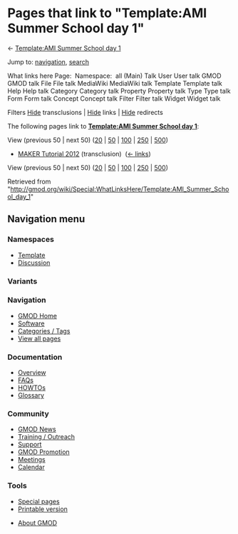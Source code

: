 <div id="mw-page-base" class="noprint">

</div>

<div id="mw-head-base" class="noprint">

</div>

<div id="content" class="mw-body" role="main">

<span id="top"></span>

<div id="mw-js-message" style="display:none;">

</div>



# <span dir="auto">Pages that link to "Template:AMI Summer School day 1"</span>

<div id="bodyContent">

<div id="contentSub">

← [Template:AMI Summer School day
1](/wiki/Template:AMI_Summer_School_day_1 "Template:AMI Summer School day 1")

</div>

<div id="jump-to-nav" class="mw-jump">

Jump to: [navigation](#mw-navigation), [search](#p-search)

</div>

<div id="mw-content-text">

What links here Page:  Namespace:  all (Main) Talk User User talk GMOD
GMOD talk File File talk MediaWiki MediaWiki talk Template Template talk
Help Help talk Category Category talk Property Property talk Type Type
talk Form Form talk Concept Concept talk Filter Filter talk Widget
Widget talk

Filters
[Hide](/mediawiki/index.php?title=Special:WhatLinksHere/Template:AMI_Summer_School_day_1&hidetrans=1 "Special:WhatLinksHere/Template:AMI Summer School day 1")
transclusions \|
[Hide](/mediawiki/index.php?title=Special:WhatLinksHere/Template:AMI_Summer_School_day_1&hidelinks=1 "Special:WhatLinksHere/Template:AMI Summer School day 1")
links \|
[Hide](/mediawiki/index.php?title=Special:WhatLinksHere/Template:AMI_Summer_School_day_1&hideredirs=1 "Special:WhatLinksHere/Template:AMI Summer School day 1")
redirects

The following pages link to **[Template:AMI Summer School day
1](/wiki/Template:AMI_Summer_School_day_1 "Template:AMI Summer School day 1")**:

View (previous 50 \| next 50)
([20](/mediawiki/index.php?title=Special:WhatLinksHere/Template:AMI_Summer_School_day_1&limit=20 "Special:WhatLinksHere/Template:AMI Summer School day 1")
\|
[50](/mediawiki/index.php?title=Special:WhatLinksHere/Template:AMI_Summer_School_day_1&limit=50 "Special:WhatLinksHere/Template:AMI Summer School day 1")
\|
[100](/mediawiki/index.php?title=Special:WhatLinksHere/Template:AMI_Summer_School_day_1&limit=100 "Special:WhatLinksHere/Template:AMI Summer School day 1")
\|
[250](/mediawiki/index.php?title=Special:WhatLinksHere/Template:AMI_Summer_School_day_1&limit=250 "Special:WhatLinksHere/Template:AMI Summer School day 1")
\|
[500](/mediawiki/index.php?title=Special:WhatLinksHere/Template:AMI_Summer_School_day_1&limit=500 "Special:WhatLinksHere/Template:AMI Summer School day 1"))

- [MAKER Tutorial 2012](/wiki/MAKER_Tutorial_2012 "MAKER Tutorial 2012")
  (transclusion) ‎ <span class="mw-whatlinkshere-tools">([←
  links](/mediawiki/index.php?title=Special:WhatLinksHere&target=MAKER+Tutorial+2012 "Special:WhatLinksHere"))</span>

View (previous 50 \| next 50)
([20](/mediawiki/index.php?title=Special:WhatLinksHere/Template:AMI_Summer_School_day_1&limit=20 "Special:WhatLinksHere/Template:AMI Summer School day 1")
\|
[50](/mediawiki/index.php?title=Special:WhatLinksHere/Template:AMI_Summer_School_day_1&limit=50 "Special:WhatLinksHere/Template:AMI Summer School day 1")
\|
[100](/mediawiki/index.php?title=Special:WhatLinksHere/Template:AMI_Summer_School_day_1&limit=100 "Special:WhatLinksHere/Template:AMI Summer School day 1")
\|
[250](/mediawiki/index.php?title=Special:WhatLinksHere/Template:AMI_Summer_School_day_1&limit=250 "Special:WhatLinksHere/Template:AMI Summer School day 1")
\|
[500](/mediawiki/index.php?title=Special:WhatLinksHere/Template:AMI_Summer_School_day_1&limit=500 "Special:WhatLinksHere/Template:AMI Summer School day 1"))

</div>

<div class="printfooter">

Retrieved from
"<http://gmod.org/wiki/Special:WhatLinksHere/Template:AMI_Summer_School_day_1>"

</div>

<div id="catlinks" class="catlinks catlinks-allhidden">

</div>

<div class="visualClear">

</div>

</div>

</div>

<div id="mw-navigation">

## Navigation menu

<div id="mw-head">



<div id="left-navigation">

<div id="p-namespaces" class="vectorTabs" role="navigation"
aria-labelledby="p-namespaces-label">

### Namespaces

- <span id="ca-nstab-template"><a href="/wiki/Template:AMI_Summer_School_day_1" accesskey="c"
  title="View the template [c]">Template</a></span>
- <span id="ca-talk"><a
  href="/mediawiki/index.php?title=Template_talk:AMI_Summer_School_day_1&amp;action=edit&amp;redlink=1"
  accesskey="t"
  title="Discussion about the content page [t]">Discussion</a></span>

</div>

<div id="p-variants" class="vectorMenu emptyPortlet" role="navigation"
aria-labelledby="p-variants-label">

### 

### Variants[](#)

<div class="menu">

</div>

</div>

</div>





</div>

</div>

</div>

<div id="mw-panel">

<div id="p-logo" role="banner">

<a href="/wiki/Main_Page"
style="background-image: url(http://gmod.org/images/GMOD-cogs.png);"
title="Visit the main page"></a>

</div>

<div id="p-Navigation" class="portal" role="navigation"
aria-labelledby="p-Navigation-label">

### Navigation

<div class="body">

- <span id="n-GMOD-Home">[GMOD Home](/wiki/Main_Page)</span>
- <span id="n-Software">[Software](/wiki/GMOD_Components)</span>
- <span id="n-Categories-.2F-Tags">[Categories /
  Tags](/wiki/Categories)</span>
- <span id="n-View-all-pages">[View all
  pages](/wiki/Special:AllPages)</span>

</div>

</div>

<div id="p-Documentation" class="portal" role="navigation"
aria-labelledby="p-Documentation-label">

### Documentation

<div class="body">

- <span id="n-Overview">[Overview](/wiki/Overview)</span>
- <span id="n-FAQs">[FAQs](/wiki/Category:FAQ)</span>
- <span id="n-HOWTOs">[HOWTOs](/wiki/Category:HOWTO)</span>
- <span id="n-Glossary">[Glossary](/wiki/Glossary)</span>

</div>

</div>

<div id="p-Community" class="portal" role="navigation"
aria-labelledby="p-Community-label">

### Community

<div class="body">

- <span id="n-GMOD-News">[GMOD News](/wiki/GMOD_News)</span>
- <span id="n-Training-.2F-Outreach">[Training /
  Outreach](/wiki/Training_and_Outreach)</span>
- <span id="n-Support">[Support](/wiki/Support)</span>
- <span id="n-GMOD-Promotion">[GMOD
  Promotion](/wiki/GMOD_Promotion)</span>
- <span id="n-Meetings">[Meetings](/wiki/Meetings)</span>
- <span id="n-Calendar">[Calendar](/wiki/Calendar)</span>

</div>

</div>

<div id="p-tb" class="portal" role="navigation"
aria-labelledby="p-tb-label">

### Tools

<div class="body">

- <span id="t-specialpages"><a href="/wiki/Special:SpecialPages" accesskey="q"
  title="A list of all special pages [q]">Special pages</a></span>
- <span id="t-print"><a
  href="/mediawiki/index.php?title=Special:WhatLinksHere/Template:AMI_Summer_School_day_1&amp;printable=yes"
  rel="alternate" accesskey="p"
  title="Printable version of this page [p]">Printable version</a></span>

</div>

</div>

</div>

</div>

<div id="footer" role="contentinfo">

- <span id="footer-places-about">[About
  GMOD](/wiki/GMOD:About "GMOD:About")</span>

<!-- -->






</div>
